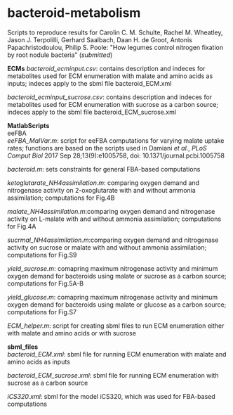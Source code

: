 # bacteroid-metabolism
Scripts to reproduce results for Carolin C. M. Schulte, Rachel M. Wheatley, Jason J. Terpolilli, Gerhard Saalbach, Daan H. de Groot, Antonis Papachristodoulou, Philip S. Poole: "How legumes control nitrogen fixation by root nodule bacteria" (*submitted*)

**ECMs**
*bacteroid_ecminput.csv*: contains description and indeces for metabolites used for ECM enumeration with malate and amino acids as inputs; indeces apply to the sbml file bacteroid_ECM.xml

*bacteroid_ecminput_sucrose.csv*: contains description and indeces for metabolites used for ECM enumeration with sucrose as a carbon source; indeces apply to the sbml file bacteroid_ECM_sucrose.xml

**MatlabScripts**\
eeFBA\
*eeFBA_MalVar.m*: script for eeFBA computations for varying malate uptake rates; functions are based on the scripts used in Damiani *et al.*, *PLoS Comput Biol* 2017 Sep 28;13(9):e1005758, doi: 10.1371/journal.pcbi.1005758 

*bacteroid.m*: sets constraints for general FBA-based computations

*ketoglutarate_NH4assimilation.m*: comparing oxygen demand and nitrogenase activity on 2-oxoglutarate with and without ammonia assimilation; computations for Fig.4B

*malate_NH4assimilation.m*:comparing oxygen demand and nitrogenase activity on L-malate with and without ammonia assimilation; computations for Fig.4A

*sucrmal_NH4assimilation.m*:comparing oxygen demand and nitrogenase activity on sucrose or malate with and without ammonia assimilation; computations for Fig.S9

*yield_sucrose.m*: comapring maximum nitrogenase activity and minimum oxygen demand for bacteroids using malate or sucrose as a carbon source; computations for Fig.5A-B

*yield_glucose.m*: comapring maximum nitrogenase activity and minimum oxygen demand for bacteroids using malate or glucose as a carbon source; computations for Fig.S7

*ECM_helper.m*: script for creating sbml files to run ECM enumeration either with malate and amino acids or with sucrose


**sbml_files**\
*bacteroid_ECM.xml*: sbml file for running ECM enumeration with malate and amino acids as inputs

*bacteroid_ECM_sucrose.xml*: sbml file for running ECM enumeration with sucrose as a carbon source

*iCS320.xml*: sbml for the model iCS320, which was used for FBA-based computations

